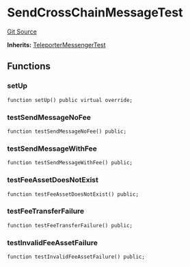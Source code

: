 # SendCrossChainMessageTest
[Git Source](https://github.com/ava-labs/teleporter/blob/dde09fbf56cc395da6bfd76c7f894a3cf5b2cd9e/src/Teleporter/tests/SendCrossChainMessageTests.t.sol)

**Inherits:**
[TeleporterMessengerTest](/src/Teleporter/tests/TeleporterMessengerTest.t.sol/contract.TeleporterMessengerTest.md)


## Functions
### setUp


```solidity
function setUp() public virtual override;
```

### testSendMessageNoFee


```solidity
function testSendMessageNoFee() public;
```

### testSendMessageWithFee


```solidity
function testSendMessageWithFee() public;
```

### testFeeAssetDoesNotExist


```solidity
function testFeeAssetDoesNotExist() public;
```

### testFeeTransferFailure


```solidity
function testFeeTransferFailure() public;
```

### testInvalidFeeAssetFailure


```solidity
function testInvalidFeeAssetFailure() public;
```

